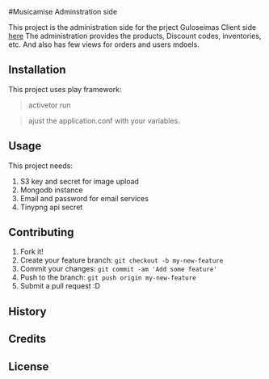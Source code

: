 #Musicamise Adminstration side

This project is the administration side for the prject Guloseimas Client side [here](https://github.com/Guloseimase/musicamise-cli)
The administration provides the products, Discount codes, inventories, etc.
And also has few views for orders and users mdoels.

## Installation

This project uses play framework:

>  activetor run

>   ajust the application.conf with your variables.


## Usage

This project needs: 

1. S3 key and secret for image upload
2. Mongodb instance
3. Email and password for email services
4. Tinypng api secret 


## Contributing

1. Fork it!
2. Create your feature branch: `git checkout -b my-new-feature`
3. Commit your changes: `git commit -am 'Add some feature'`
4. Push to the branch: `git push origin my-new-feature`
5. Submit a pull request :D

## History



## Credits



## License

